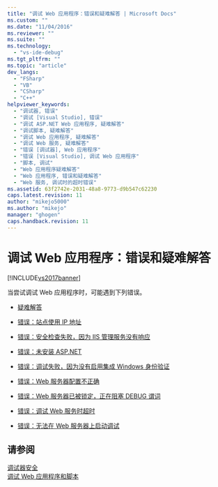 ```yaml
---
title: "调试 Web 应用程序：错误和疑难解答 | Microsoft Docs"
ms.custom: ""
ms.date: "11/04/2016"
ms.reviewer: ""
ms.suite: ""
ms.technology: 
  - "vs-ide-debug"
ms.tgt_pltfrm: ""
ms.topic: "article"
dev_langs: 
  - "FSharp"
  - "VB"
  - "CSharp"
  - "C++"
helpviewer_keywords: 
  - "调试器, 错误"
  - "调试 [Visual Studio], 错误"
  - "调试 ASP.NET Web 应用程序, 疑难解答"
  - "调试脚本, 疑难解答"
  - "调试 Web 应用程序, 疑难解答"
  - "调试 Web 服务, 疑难解答"
  - "错误 [调试器], Web 应用程序"
  - "错误 [Visual Studio], 调试 Web 应用程序"
  - "脚本, 调试"
  - "Web 应用程序疑难解答"
  - "Web 应用程序, 错误和疑难解答"
  - "Web 服务, 调试时的超时错误"
ms.assetid: 63f2742e-2031-48a8-9773-d9b547c62230
caps.latest.revision: 11
author: "mikejo5000"
ms.author: "mikejo"
manager: "ghogen"
caps.handback.revision: 11
---
```

# 调试 Web 应用程序：错误和疑难解答
[!INCLUDE[vs2017banner](../code-quality/includes/vs2017banner.md)]

当尝试调试 Web 应用程序时，可能遇到下列错误。  
  
-   [疑难解答](../debugger/debugging-web-applications-troubleshooting.md)  
  
-   [错误：站点使用 IP 地址](../Topic/Error:%20Site%20Uses%20IP%20Address.md)  
  
-   [错误：安全检查失败，因为 IIS 管理服务没有响应](../Topic/Error:%20A%20Security%20Check%20Failed%20Because%20the%20IIS%20Admin%20Service%20Did%20Not%20Respond.md)  
  
-   [错误：未安装 ASP.NET](../debugger/error-aspnet-not-installed.md)  
  
-   [错误：调试失败，因为没有启用集成 Windows 身份验证](../debugger/error-debugging-failed-because-integrated-windows-authentication-is-not-enabled.md)  
  
-   [错误：Web 服务器配置不正确](../debugger/error-the-web-server-is-not-configured-correctly.md)  
  
-   [错误：Web 服务器已被锁定，正在阻塞 DEBUG 谓词](../debugger/error-the-web-server-has-been-locked-down-and-is-blocking-the-debug-verb.md)  
  
-   [错误：调试 Web 服务时超时](../debugger/error-timeout-while-debugging-web-services.md)  
  
-   [错误：无法在 Web 服务器上启动调试](../debugger/error-unable-to-start-debugging-on-the-web-server.md)  
  
## 请参阅  
 [调试器安全](../debugger/debugger-security.md)   
 [调试 Web 应用程序和脚本](../debugger/debugging-web-applications-and-script.md)